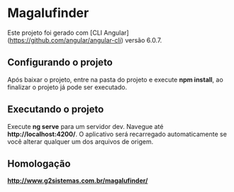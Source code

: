 # Magalufinder

Este projeto foi gerado com [CLI Angular] (https://github.com/angular/angular-cli) versão 6.0.7.

## Configurando o projeto

Após baixar o projeto, entre na pasta do projeto e execute **npm install**, ao finalizar o projeto já pode ser executado.

## Executando o projeto

Execute **ng serve** para um servidor dev. Navegue até **http://localhost:4200/**. O aplicativo será recarregado automaticamente se você alterar qualquer um dos arquivos de origem.

## Homologação
**http://www.g2sistemas.com.br/magalufinder/**

